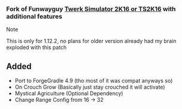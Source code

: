 ### Fork of Funwayguy [Twerk Simulator 2K16 or TS2K16](https://www.curseforge.com/minecraft/mc-mods/twerk-sim-2k16) with additional features

> [!NOTE]
> This is only for 1.12.2, no plans for older version already had my brain exploded with this patch

## Added
- Port to ForgeGradle 4.9 (tho most of it was compat anyways so)
- On Crouch Grow (Basically just stay crouched it will activate)
- Mystical Agriculture (Optional Dependency)
- Change Range Config from 16 -> 32